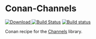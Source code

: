 # Conan-Channels

[ ![Download](https://api.bintray.com/packages/rikdev/conan/Channels%3Arikdev/images/download.svg) ](https://bintray.com/rikdev/conan/Channels%3Arikdev/_latestVersion)
[![Build Status](https://travis-ci.org/rikdev/conan-channels.svg?branch=master)](https://travis-ci.org/rikdev/conan-channels)
[![Build status](https://ci.appveyor.com/api/projects/status/nopung5tmrst5i6k?svg=true)](https://ci.appveyor.com/project/rikdev/conan-channels)

Conan recipe for the [Channels](https://github.com/rikdev/channels) library.
